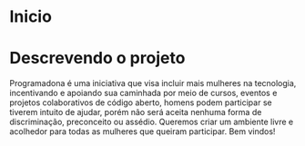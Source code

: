# Inicio
<h1>Descrevendo o projeto</h1>

<p>
  Programadona é uma iniciativa que visa incluir mais mulheres na tecnologia, incentivando e apoiando sua caminhada por meio de cursos, eventos e projetos colaborativos de código aberto, homens podem participar se tiverem intuito de ajudar, porém não será aceita nenhuma forma de discriminação, preconceito ou assédio. Queremos criar um ambiente livre e acolhedor para todas as mulheres que queiram participar.
  Bem vindos!
</p>
